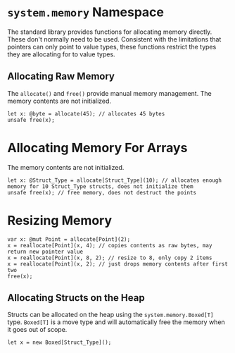 # `system.memory` Namespace

The standard library provides functions for allocating memory directly. These don't normally need to be used. Consistent with the limitations that pointers can only point to value types, these functions restrict the types they are allocating for to value types.

## Allocating Raw Memory

The `allocate()` and `free()` provide manual memory management. The memory contents are not initialized.

```azoth
let x: @byte = allocate(45); // allocates 45 bytes
unsafe free(x);
```

# Allocating Memory For Arrays

The memory contents are not initialized.

```azoth
let x: @Struct_Type = allocate[Struct_Type](10); // allocates enough memory for 10 Struct_Type structs, does not initialize them
unsafe free(x); // free memory, does not destruct the points
```

# Resizing Memory

```azoth
var x: @mut Point = allocate[Point](2);
x = reallocate[Point](x, 4); // copies contents as raw bytes, may return new pointer value
x = reallocate[Point](x, 8, 2); // resize to 8, only copy 2 items
x = reallocate[Point](x, 2); // just drops memory contents after first two
free(x);
```

## Allocating Structs on the Heap

Structs can be allocated on the heap using the `system.memory.Boxed[T]` type. `Boxed[T]` is a move type and will automatically free the memory when it goes out of scope.

```azoth
let x = new Boxed[Struct_Type]();
```
